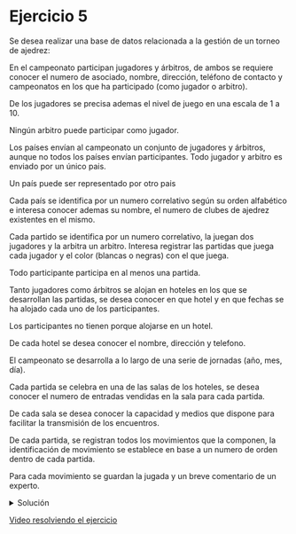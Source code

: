 # Ejercicio 5

Se desea realizar una base de datos relacionada a la gestión de un torneo de ajedrez:

En el campeonato participan jugadores y árbitros, de ambos se requiere conocer el numero de asociado, nombre, dirección, teléfono de contacto y campeonatos en los que ha participado (como jugador o arbitro). 

De los jugadores se precisa ademas el nivel de juego en una escala de 1 a 10.

Ningún arbitro puede participar como jugador.

Los países envían al campeonato un conjunto de jugadores y árbitros, aunque no todos los países envían participantes. Todo jugador y arbitro es enviado por un único pais.

Un país puede ser representado por otro pais

Cada país se identifica por un numero correlativo según su orden alfabético e interesa conocer ademas su nombre, el numero de clubes de ajedrez existentes en el mismo.

Cada partido se identifica por un numero correlativo, la juegan dos jugadores y la arbitra un arbitro.
Interesa registrar las partidas que juega cada jugador y el color (blancas o negras) con el que juega.

Todo participante participa en al menos una partida.

Tanto jugadores como árbitros se alojan en hoteles en los que se desarrollan las partidas, se desea conocer en que hotel y en que fechas se ha alojado cada uno de los participantes.

Los participantes no tienen porque alojarse en un hotel.

De cada hotel se desea conocer el nombre, dirección y telefono.

El campeonato se desarrolla a lo largo de una serie de jornadas (año, mes, día).

Cada partida se celebra en una de las salas de los hoteles, se desea conocer el numero de entradas vendidas en la sala para cada partida.

De cada sala se desea conocer la capacidad y medios que dispone para facilitar la transmisión de los encuentros.

De cada partida, se registran todos los movimientos que la componen, la identificación de movimiento se establece en base a un numero de orden dentro de cada partida.

Para cada movimiento se guardan la jugada y un breve comentario de un experto.

<details>
  <summary>Solución</summary>
  
  ![Descripción de la imagen](./solucion.png)
  
</details>

[Video resolviendo el ejercicio](https://youtu.be/z5orMNEL8p0)